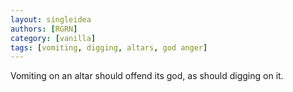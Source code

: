 ```yaml
---
layout: singleidea
authors: [RGRN]
category: [vanilla]
tags: [vomiting, digging, altars, god anger]
---
```

Vomiting on an altar should offend its god, as should digging on it.
